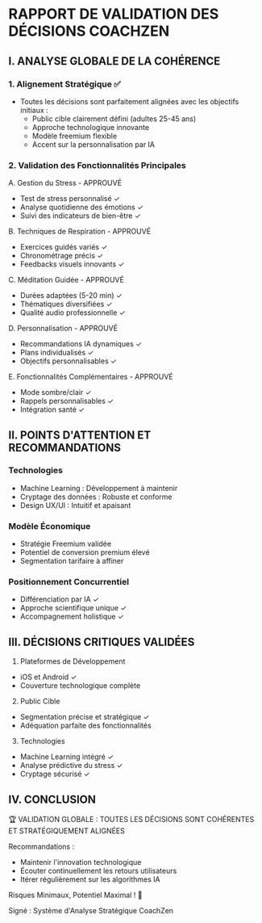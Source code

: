 # RAPPORT DE VALIDATION DES DÉCISIONS COACHZEN

## I. ANALYSE GLOBALE DE LA COHÉRENCE

### 1. Alignement Stratégique ✅
- Toutes les décisions sont parfaitement alignées avec les objectifs initiaux :
  * Public cible clairement défini (adultes 25-45 ans)
  * Approche technologique innovante
  * Modèle freemium flexible
  * Accent sur la personnalisation par IA

### 2. Validation des Fonctionnalités Principales

A. Gestion du Stress - APPROUVÉ
- Test de stress personnalisé ✓
- Analyse quotidienne des émotions ✓
- Suivi des indicateurs de bien-être ✓

B. Techniques de Respiration - APPROUVÉ
- Exercices guidés variés ✓
- Chronométrage précis ✓
- Feedbacks visuels innovants ✓

C. Méditation Guidée - APPROUVÉ
- Durées adaptées (5-20 min) ✓
- Thématiques diversifiées ✓
- Qualité audio professionnelle ✓

D. Personnalisation - APPROUVÉ
- Recommandations IA dynamiques ✓
- Plans individualisés ✓
- Objectifs personnalisables ✓

E. Fonctionnalités Complémentaires - APPROUVÉ
- Mode sombre/clair ✓
- Rappels personnalisables ✓
- Intégration santé ✓

## II. POINTS D'ATTENTION ET RECOMMANDATIONS

### Technologies
- Machine Learning : Développement à maintenir
- Cryptage des données : Robuste et conforme
- Design UX/UI : Intuitif et apaisant

### Modèle Économique
- Stratégie Freemium validée
- Potentiel de conversion premium élevé
- Segmentation tarifaire à affiner

### Positionnement Concurrentiel
- Différenciation par IA ✓
- Approche scientifique unique ✓
- Accompagnement holistique ✓

## III. DÉCISIONS CRITIQUES VALIDÉES

1. Plateformes de Développement
- iOS et Android ✓
- Couverture technologique complète

2. Public Cible
- Segmentation précise et stratégique ✓
- Adéquation parfaite des fonctionnalités

3. Technologies
- Machine Learning intégré ✓
- Analyse prédictive du stress ✓
- Cryptage sécurisé ✓

## IV. CONCLUSION

🏆 VALIDATION GLOBALE : TOUTES LES DÉCISIONS SONT COHÉRENTES ET STRATÉGIQUEMENT ALIGNÉES

Recommandations :
- Maintenir l'innovation technologique
- Écouter continuellement les retours utilisateurs
- Itérer régulièrement sur les algorithmes IA

Risques Minimaux, Potentiel Maximal ! 🚀

Signé : Système d'Analyse Stratégique CoachZen